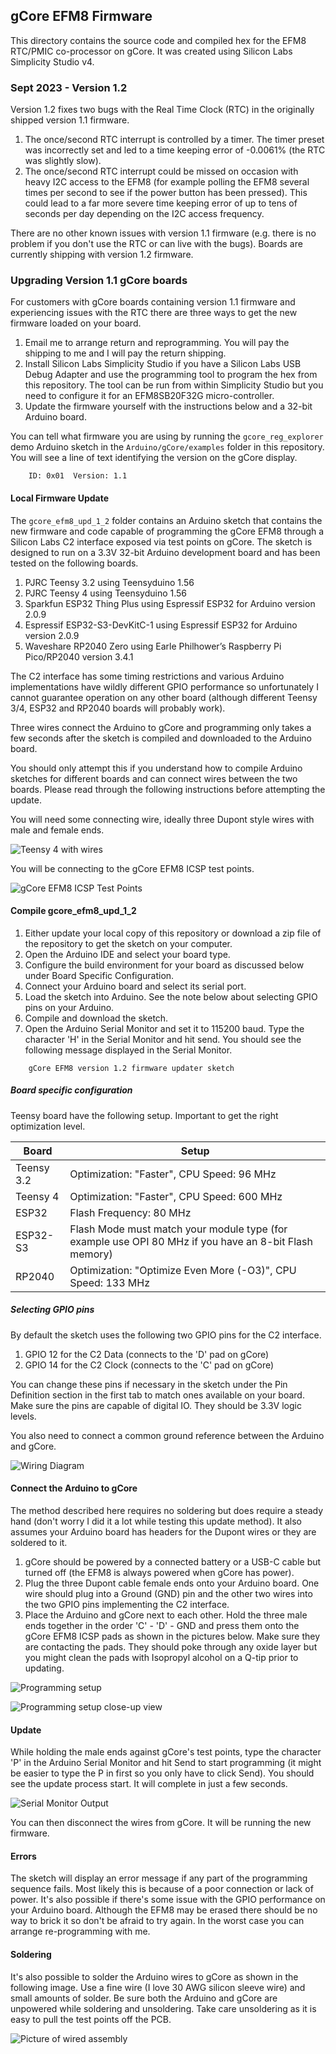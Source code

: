 ## gCore EFM8 Firmware
This directory contains the source code and compiled hex for the EFM8 RTC/PMIC co-processor on gCore.  It was created using Silicon Labs Simplicity Studio v4.

### Sept 2023 - Version 1.2
Version 1.2 fixes two bugs with the Real Time Clock (RTC) in the originally shipped version 1.1 firmware.

1. The once/second RTC interrupt is controlled by a timer.  The timer preset was incorrectly set and led to a time keeping error of -0.0061% (the RTC was slightly slow).
2. The once/second RTC interrupt could be missed on occasion with heavy I2C access to the EFM8 (for example polling the EFM8 several times per second to see if the power button has been pressed).  This could lead to a far more severe time keeping error of up to tens of seconds per day depending on the I2C access frequency.

There are no other known issues with version 1.1 firmware (e.g. there is no problem if you don't use the RTC or can live with the bugs).  Boards are currently shipping with version 1.2 firmware.

### Upgrading Version 1.1 gCore boards
For customers with gCore boards containing version 1.1 firmware and experiencing issues with the RTC there are three ways to get the new firmware loaded on your board.

1. Email me to arrange return and reprogramming.  You will pay the shipping to me and I will pay the return shipping.
2. Install Silicon Labs Simplicity Studio if you have a Silicon Labs USB Debug Adapter and use the programming tool to program the hex from this repository.  The tool can be run from within Simplicity Studio but you need to configure it for an EFM8SB20F32G micro-controller.
3. Update the firmware yourself with the instructions below and a 32-bit Arduino board.

You can tell what firmware you are using by running the ```gcore_reg_explorer``` demo Arduino sketch in the ```Arduino/gCore/examples``` folder in this repository.  You will see a line of text identifying the version on the gCore display.

```
	ID: 0x01  Version: 1.1
```

#### Local Firmware Update
The ```gcore_efm8_upd_1_2``` folder contains an Arduino sketch that contains the new firmware and code capable of programming the gCore EFM8 through a Silicon Labs C2 interface exposed via test points on gCore.  The sketch is designed to run on a 3.3V 32-bit Arduino development board and has been tested on the following boards.

1. PJRC Teensy 3.2 using Teensyduino 1.56
2. PJRC Teensy 4 using Teensyduino 1.56
3. Sparkfun ESP32 Thing Plus using Espressif ESP32 for Arduino version 2.0.9
4. Espressif ESP32-S3-DevKitC-1 using Espressif ESP32 for Arduino version 2.0.9
5. Waveshare RP2040 Zero using Earle Philhower’s Raspberry Pi Pico/RP2040 version 3.4.1

The C2 interface has some timing restrictions and various Arduino implementations have wildly different GPIO performance so unfortunately I cannot guarantee operation on any other board (although different Teensy 3/4, ESP32 and RP2040 boards will probably work).

Three wires connect the Arduino to gCore and programming only takes a few seconds after the sketch is compiled and downloaded to the Arduino board.

You should only attempt this if you understand how to compile Arduino sketches for different boards and can connect wires between the two boards.  Please read through the following instructions before attempting the update.

You will need some connecting wire, ideally three Dupont style wires with male and female ends.

![Teensy 4 with wires](Pictures/teensy4_wires.png)

You will be connecting to the gCore EFM8 ICSP test points.

![gCore EFM8 ICSP Test Points](Pictures/gcore_efm8_icsp_testpoints.png)

#### Compile gcore\_efm8\_upd\_1_2

1. Either update your local copy of this repository or download a zip file of the repository to get the sketch on your computer.
2. Open the Arduino IDE and select your board type.
3. Configure the build environment for your board as discussed below under Board Specific Configuration.
4. Connect your Arduino board and select its serial port.
5. Load the sketch into Arduino. See the note below about selecting GPIO pins on your Arduino.
6. Compile and download the sketch.
7. Open the Arduino Serial Monitor and set it to 115200 baud.  Type the character 'H' in the Serial Monitor and hit send.  You should see the following message displayed in the Serial Monitor.

```
	gCore EFM8 version 1.2 firmware updater sketch
```

##### Board specific configuration

Teensy board have the following setup.  Important to get the right optimization level.

| Board | Setup |
| --- | --- |
| Teensy 3.2 | Optimization: "Faster", CPU Speed: 96 MHz |
| Teensy 4 | Optimization: "Faster", CPU Speed: 600 MHz |
| ESP32 | Flash Frequency: 80 MHz |
| ESP32-S3 | Flash Mode must match your module type (for example use OPI 80 MHz if you have an 8-bit Flash memory) |
| RP2040 | Optimization: "Optimize Even More (-O3)", CPU Speed: 133 MHz |

##### Selecting GPIO pins
By default the sketch uses the following two GPIO pins for the C2 interface.

1. GPIO 12 for the C2 Data (connects to the 'D' pad on gCore)
2. GPIO 14 for the C2 Clock (connects to the 'C' pad on gCore)

You can change these pins if necessary in the sketch under the Pin Definition section in the first tab to match ones available on your board.  Make sure the pins are capable of digital IO.  They should be 3.3V logic levels.

You also need to connect a common ground reference between the Arduino and gCore.

![Wiring Diagram](Pictures/wiring_diagram.png)

#### Connect the Arduino to gCore
The method described here requires no soldering but does require a steady hand (don't worry I did it a lot while testing this update method).  It also assumes your Arduino board has headers for the Dupont wires or they are soldered to it.

1. gCore should be powered by a connected battery or a USB-C cable but turned off (the EFM8 is always powered when gCore has power).
2. Plug the three Dupont cable female ends onto your Arduino board.  One wire should plug into a Ground (GND) pin and the other two wires into the two GPIO pins implementing the C2 interface.
3. Place the Arduino and gCore next to each other.  Hold the three male ends together in the order 'C' - 'D' - GND and press them onto the gCore EFM8 ICSP pads as shown in the pictures below.  Make sure they are contacting the pads.  They should poke through any oxide layer but you might clean the pads with Isopropyl alcohol on a Q-tip prior to updating.

![Programming setup](Pictures/programming_connection.png)

![Programming setup close-up view](Pictures/programming_connection_closeup.png)

#### Update
While holding the male ends against gCore's test points, type the character 'P' in the Arduino Serial Monitor and hit Send to start programming (it might be easier to type the P in first so you only have to click Send).  You should see the update process start.  It will complete in just a few seconds.

![Serial Monitor Output](Pictures/serial_monitor_output.png)

You can then disconnect the wires from gCore.  It will be running the new firmware.

#### Errors
The sketch will display an error message if any part of the programming sequence fails.  Most likely this is because of a poor connection or lack of power.  It's also possible if there's some issue with the GPIO performance on your Arduino board.  Although the EFM8 may be erased there should be no way to brick it so don't be afraid to try again.  In the worst case you can arrange re-programming with me.

#### Soldering
It's also possible to solder the Arduino wires to gCore as shown in the following image.  Use a fine wire (I love 30 AWG silicon sleeve wire) and small amounts of solder.  Be sure both the Arduino and gCore are unpowered while soldering and unsoldering.  Take care unsoldering as it is easy to pull the test points off the PCB.

![Picture of wired assembly](Pictures/soldered_wires.png)
